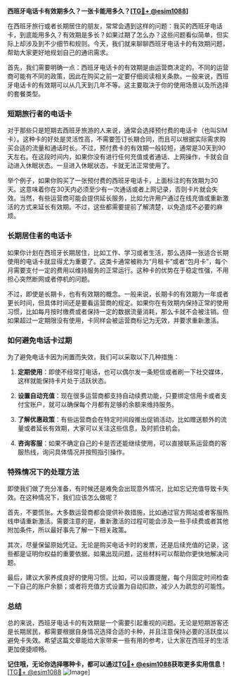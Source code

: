 **西班牙电话卡有效期多久？一张卡能用多久？[[TG💪+ @esim1088](https://t.me/s/esim1088)]**

在西班牙旅行或者长期居住的朋友，常常会遇到这样的问题：我买的西班牙电话卡，到底能用多久？有效期是多长？如果过期了怎么办？这些问题看似简单，但实际上却涉及到不少细节和规则。今天，我们就来聊聊西班牙电话卡的有效期问题，帮助大家更好地规划自己的通讯需求。

首先，我们需要明确一点：西班牙电话卡的有效期是由运营商决定的。不同的运营商可能有不同的政策，因此在购买之前一定要仔细阅读相关条款。一般来说，西班牙电话卡的有效期可以从几天到几年不等。这主要取决于你的使用场景以及所选择的套餐类型。

### **短期旅行者的电话卡**

对于那些只是短期去西班牙旅游的人来说，通常会选择预付费的电话卡（也叫SIM卡）。这种卡的好处是灵活性高，不需要签订长期合同，而且可以根据实际需求购买合适的流量和通话时长。不过，预付费卡的有效期一般较短，通常是30天到90天左右。在这段时间内，如果你没有进行任何充值或者通话、上网操作，卡就会自动进入休眠状态。一旦进入休眠状态，卡就无法正常使用了。

举个例子，如果你购买了一张预付费的西班牙电话卡，上面标注的有效期为30天。这意味着你在30天内必须至少有一次通话或者上网记录，否则卡片就会失效。当然，有些运营商可能会提供延长服务，比如允许用户通过在线充值或重新激活的方式来延长有效期。不过，这些都需要提前了解清楚，以免造成不必要的麻烦。

### **长期居住者的电话卡**

如果你计划在西班牙长期居住，比如工作、学习或者生活，那么选择一张适合长期使用的电话卡就显得尤为重要了。这类卡通常被称为“月租卡”或者“包月卡”，每个月需要支付一定的费用以维持服务的正常运行。这种卡的优势在于稳定性强，不用担心突然断网或者停机的问题。

不过，即使是长期卡，也有有效期的概念。一般来说，长期卡的有效期为一年或者更长时间，但具体时间还是要看运营商的规定。如果你在有效期内保持正常的使用习惯，比如每月按时缴费或者保持一定的数据流量消耗，那么卡就不会被注销。但如果超过一定期限没有使用，卡同样会被运营商标记为无效，并要求重新激活。

### **如何避免电话卡过期**

为了避免电话卡因为闲置而失效，我们可以采取以下几种措施：

1. **定期使用**：即使不经常打电话，也可以偶尔发一条短信或者刷一下社交媒体，这样就能保持卡片处于活跃状态。
   
2. **设置自动充值**：现在很多运营商都支持自动续费功能，只要绑定信用卡或者支付宝账户，就可以确保每个月都有足够的余额来维持服务。

3. **了解优惠政策**：有些运营商会在特定时间段推出促销活动，比如赠送额外的流量或者延长有效期，大家可以关注这些信息，及时抓住机会。

4. **咨询客服**：如果不确定自己的卡是否还能继续使用，可以直接联系运营商的客服热线，询问具体情况并按照指引操作。

### **特殊情况下的处理方法**

即使我们做了充分准备，有时候还是难免会出现意外情况，比如忘记充值导致卡失效。在这种情况下，我们应该怎么做呢？

首先，不要慌张。大多数运营商都会提供补救措施，比如通过官方网站或者客服热线申请重新激活。需要注意的是，重新激活的过程可能会涉及一些手续费或者其他附加条件，所以最好事先了解一下相关政策。

其次，尽量保留原始凭证。无论是购买电话卡时的发票，还是后续充值的记录，这些都是证明你权益的重要依据。如果出现问题，这些材料可以帮助你更快地解决问题。

最后，建议大家养成良好的使用习惯。比如，可以设置提醒，每个月固定时间检查一下自己的账户余额；或者将充值方式设置为自动扣款，减少人为疏忽的可能性。

### **总结**

总的来说，西班牙电话卡的有效期是一个需要引起重视的问题。无论是短期游客还是长期居民，都需要根据自身情况选择合适的卡种，并且注意保持必要的活跃度以避免卡失效。希望这篇文章能给大家带来一些有用的参考，让大家在西班牙的生活更加便捷顺畅。

**记住哦，无论你选择哪种卡，都可以通过[TG💪+ @esim1088](https://t.me/s/esim1088)获取更多实用信息！** [[TG💪+ @esim1088](https://t.me/s/esim1088) ![Image](https://i.postimg.cc/4NQfJmqS/Snipaste-2025-05-13-00-14-12.png)]